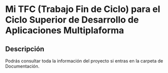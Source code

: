# Mi TFC (Trabajo Fin de Ciclo) para el Ciclo Superior de Desarrollo de Aplicaciones Multiplaforma

## Descripción
Podrás consultar toda la información del proyecto si entras en la carpeta de Documentación.
